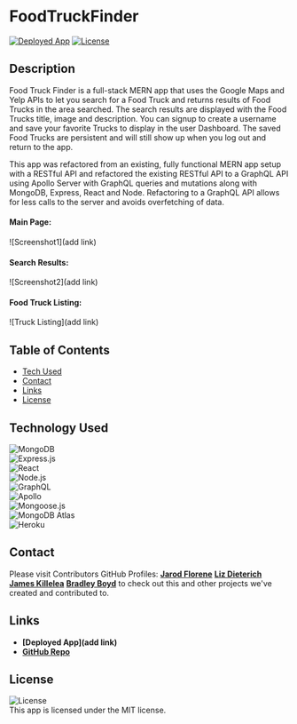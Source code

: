 # FoodTruckFinder

<a href="add link">![Deployed App](https://img.shields.io/badge/Deployed%20App-blue.svg)</a> <a href=./LICENSE>![License](https://img.shields.io/badge/License%3A-MIT-green.svg)</a>

## Description

Food Truck Finder is a full-stack MERN app that uses the Google Maps and Yelp APIs to let you search for a Food Truck and returns results of Food Trucks in the area searched. The search results are displayed with the Food Trucks title, image and description. You can signup to create a username and save your favorite Trucks to display in the user Dashboard. The saved Food Trucks are persistent and will still show up when you log out and return to the app.

This app was refactored from an existing, fully functional MERN app setup with a RESTful API and refactored the existing RESTful API to a GraphQL API using Apollo Server with GraphQL queries and mutations along with MongoDB, Express, React and Node. Refactoring to a GraphQL API allows for less calls to the server and avoids overfetching of data.

#### Main Page:

![Screenshot1](add link)

#### Search Results:

![Screenshot2](add link)

#### Food Truck Listing:

![Truck Listing](add link)

## Table of Contents

- [Tech Used](#tech-used)
- [Contact](#contact)
- [Links](#links)
- [License](#license)

## Technology Used

![MongoDB](https://img.shields.io/badge/MongoDB-4EA94B?style=for-the-badge&logo=mongodb&logoColor=white)  
 ![Express.js](https://img.shields.io/badge/Express.js-404D59?style=for-the-badge)  
 ![React](https://img.shields.io/badge/React-20232A?style=for-the-badge&logo=react&logoColor=61DAFB)  
 ![Node.js](https://img.shields.io/badge/Node.js-43853D?style=for-the-badge&logo=node.js&logoColor=white)  
 ![GraphQL](https://img.shields.io/badge/GraphQL-E4405F?style=for-the-badge)  
 ![Apollo](https://img.shields.io/badge/Apollo_Server-8B89CC?style=for-the-badge)  
 ![Mongoose.js](https://img.shields.io/badge/Mongoose.js-880000?style=for-the-badge&logoColor=white)  
 ![MongoDB Atlas](https://img.shields.io/badge/MongoDB%20Atlas-4EA94B?style=for-the-badge&logo=mongodb&logoColor=white)  
 ![Heroku](https://img.shields.io/badge/Heroku-430098?style=for-the-badge&logo=heroku&logoColor=white)

## Contact

Please visit Contributors GitHub Profiles:
 **[Jarod Florene](https://github.com/JFlo1981)** 
 **[Liz Dieterich](https://github.com/dieterichelizabeth)** 
 **[James Killelea](https://github.com/dylank641)** 
 **[Bradley Boyd](https://github.com/Houst29476)** 
 to check out this and other projects we've created and contributed to.


## Links

- **[Deployed App](add link)**
- **[GitHub Repo](https://github.com/JFlo1981/FoodTruckFinder)**

## License

![License](https://img.shields.io/badge/License%3A-MIT-green.svg)  
 This app is licensed under the MIT license.